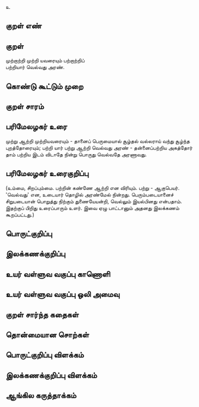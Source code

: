 உ

## குறள் எண் 


## குறள் 
முற்றாற்றி முற்றி யவரையும் பற்றாற்றிப்  
பற்றியார் வெல்வது அரண்.

## கொண்டு கூட்டும் முறை


## குறள் சாரம் 


## பரிமேலழகர் உரை
முற்று ஆற்றி முற்றியவரையும் - தானைப் பெருமையால் சூழ்தல் வல்லராய் வந்து சூழ்ந்த புறத்தோரையும்; பற்றி யார் பற்று ஆற்றி வெல்வது அரண் - தன்னைப்பற்றிய அகத்தோர் தாம் பற்றிய இடம் விடாதே நின்று பொருது வெல்வதே அரணாவது. 

## பரிமேலழகர் உரைகுறிப்பு   
(உம்மை, சிறப்பும்மை. பற்றின் கண்ணே ஆற்றி என விரியும். பற்று - ஆகுபெயர். 'வெல்வது' என, உடையார் தொழில் அரண்மேல் நின்றது. பெரும்படையானைச் சிறுபடையான் பொறுத்து நிற்கும் துணையேயன்றி, வெல்லும் இயல்பினது என்பதாம். இதற்குப் பிறிது உரைப்பாரும் உளர். இவை ஏழு பாட்டானும் அதனது இலக்கணம் கூறப்பட்டது.)

## பொருட்குறிப்பு 


## இலக்கணக்குறிப்பு  


## உயர் வள்ளுவ வகுப்பு காணொளி


## உயர் வள்ளுவ வகுப்பு ஒலி அமைவு 

 
## குறள் சார்ந்த கதைகள் 


## தொன்மையான சொற்கள்


## பொருட்குறிப்பு விளக்கம்


## இலக்கணக்குறிப்பு விளக்கம்


## ஆங்கில கருத்தாக்கம் 


